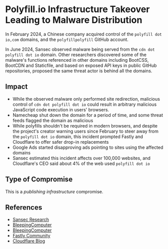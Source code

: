 <!-- cSpell:ignore fastly staticfile namecheap sansec polyfillpolyfill -->

# Polyfill.io Infrastructure Takeover Leading to Malware Distribution

In February 2024, a Chinese company acquired control of the
`polyfill dot io,com` domains, and the `polyfillpolyfill` GitHub account.

In June 2024, Sansec observed malware being served from the
`cdn dot polyfill dot io` domain. Other researchers discovered some of the
malware's functions referenced in other domains including BootCSS, BootCDN and
Staticfile, and based on exposed API keys in public GitHub repositories,
proposed the same threat actor is behind all the domains.

## Impact

- While the observed malware only performed site redirection, malicious control
  of `cdn dot polyfill dot io` could result in arbitrary malicious JavaScript
  code execution in users' browsers.
- Namecheap shut down the domain for a period of time, and some threat feeds
  flagged the domain as malicious
- While polyfills shouldn't be required in modern browsers, and despite the
  project's creator warning users since February to steer away from the
  `polyfill dot io` domain, this incident prompted Fastly and Cloudflare to
  offer safer drop-in replacements
- Google Ads started disapproving ads pointing to sites using the affected
  domains
- Sansec estimated this incident affects over 100,000 websites, and Cloudflare's
  CEO said about 4% of the web used `polyfill dot io`

## Type of Compromise

This is a _publishing infrastructure_ compromise.

## References

- [Sansec Research](https://sansec.io/research/polyfill-supply-chain-attack)
- [BleepingComputer](https://www.bleepingcomputer.com/news/security/polyfillio-bootcdn-bootcss-staticfile-attack-traced-to-1-operator/)
- [BleepingComputer](https://www.bleepingcomputer.com/news/security/polyfill-claims-it-has-been-defamed-returns-after-domain-shut-down/)
- [Fastly Community](https://community.fastly.com/t/new-options-for-polyfill-io-users/2540)
- [Cloudflare Blog](https://blog.cloudflare.com/automatically-replacing-polyfill-io-links-with-cloudflares-mirror-for-a-safer-internet/)

